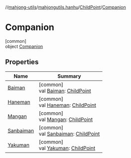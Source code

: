 //[mahjong-utils](../../../../index.md)/[mahjongutils.hanhu](../../index.md)/[ChildPoint](../index.md)/[Companion](index.md)

# Companion

[common]\
object [Companion](index.md)

## Properties

| Name | Summary |
|---|---|
| [Baiman](-baiman.md) | [common]<br>val [Baiman](-baiman.md): [ChildPoint](../index.md) |
| [Haneman](-haneman.md) | [common]<br>val [Haneman](-haneman.md): [ChildPoint](../index.md) |
| [Mangan](-mangan.md) | [common]<br>val [Mangan](-mangan.md): [ChildPoint](../index.md) |
| [Sanbaiman](-sanbaiman.md) | [common]<br>val [Sanbaiman](-sanbaiman.md): [ChildPoint](../index.md) |
| [Yakuman](-yakuman.md) | [common]<br>val [Yakuman](-yakuman.md): [ChildPoint](../index.md) |
